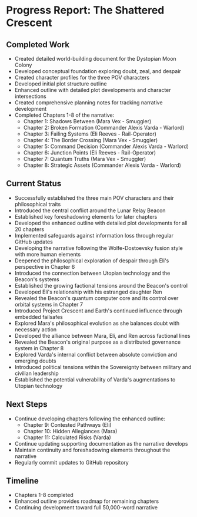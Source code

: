 # Progress Report: The Shattered Crescent

## Completed Work
- Created detailed world-building document for the Dystopian Moon Colony
- Developed conceptual foundation exploring doubt, zeal, and despair
- Created character profiles for the three POV characters
- Developed initial plot structure outline
- Enhanced outline with detailed plot developments and character intersections
- Created comprehensive planning notes for tracking narrative development
- Completed Chapters 1-8 of the narrative:
  - Chapter 1: Shadows Between (Mara Vex - Smuggler)
  - Chapter 2: Broken Formation (Commander Alexis Varda - Warlord)
  - Chapter 3: Failing Systems (Eli Reeves - Rail-Operator)
  - Chapter 4: The Border Crossing (Mara Vex - Smuggler)
  - Chapter 5: Command Decision (Commander Alexis Varda - Warlord)
  - Chapter 6: Junction Points (Eli Reeves - Rail-Operator)
  - Chapter 7: Quantum Truths (Mara Vex - Smuggler)
  - Chapter 8: Strategic Assets (Commander Alexis Varda - Warlord)

## Current Status
- Successfully established the three main POV characters and their philosophical traits
- Introduced the central conflict around the Lunar Relay Beacon
- Established key foreshadowing elements for later chapters
- Developed the enhanced outline with detailed plot developments for all 20 chapters
- Implemented safeguards against information loss through regular GitHub updates
- Developing the narrative following the Wolfe-Dostoevsky fusion style with more human elements
- Deepened the philosophical exploration of despair through Eli's perspective in Chapter 6
- Introduced the connection between Utopian technology and the Beacon's systems
- Established the growing factional tensions around the Beacon's control
- Developed Eli's relationship with his estranged daughter Ren
- Revealed the Beacon's quantum computer core and its control over orbital systems in Chapter 7
- Introduced Project Crescent and Earth's continued influence through embedded failsafes
- Explored Mara's philosophical evolution as she balances doubt with necessary action
- Developed the alliance between Mara, Eli, and Ren across factional lines
- Revealed the Beacon's original purpose as a distributed governance system in Chapter 8
- Explored Varda's internal conflict between absolute conviction and emerging doubts
- Introduced political tensions within the Sovereignty between military and civilian leadership
- Established the potential vulnerability of Varda's augmentations to Utopian technology

## Next Steps
- Continue developing chapters following the enhanced outline:
  - Chapter 9: Contested Pathways (Eli)
  - Chapter 10: Hidden Allegiances (Mara)
  - Chapter 11: Calculated Risks (Varda)
- Continue updating supporting documentation as the narrative develops
- Maintain continuity and foreshadowing elements throughout the narrative
- Regularly commit updates to GitHub repository

## Timeline
- Chapters 1-8 completed
- Enhanced outline provides roadmap for remaining chapters
- Continuing development toward full 50,000-word narrative
